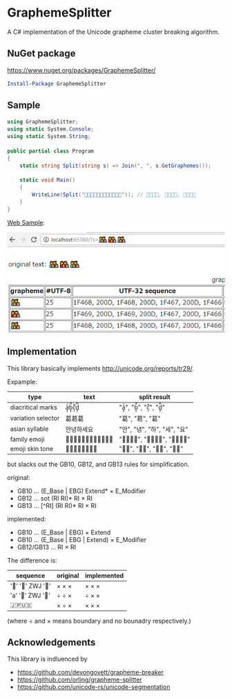 # GraphemeSplitter

A C# implementation of the Unicode grapheme cluster breaking algorithm.

## NuGet package

https://www.nuget.org/packages/GraphemeSplitter/

```powershell
Install-Package GraphemeSplitter
```

## Sample

```cs
using GraphemeSplitter;
using static System.Console;
using static System.String;

public partial class Program
{
    static string Split(string s) => Join(", ", s.GetGraphemes());

    static void Main()
    {
        WriteLine(Split("👨‍👨‍👧‍👦👩‍👩‍👧‍👦👨‍👨‍👧‍👦")); // 👨‍👨‍👧‍👦, 👩‍👩‍👧‍👦, 👨‍👨‍👧‍👦
    }
}
```

[Web Sample](tree/master/RazorPageSample):


![Razor Page Sample](doc/RazorPageSample.png)

## Implementation

This library basically implements http://unicode.org/reports/tr29/.

Expample:

type | text | split result
--- | --- | ---
diacritical marks | à̡̠́ḅ̢̂̃c̣̤̃̄d̥̦̅̆ | "à̡̠́", "ḅ̢̂̃", "c̣̤̃̄", "d̥̦̅̆"
variation selector | 葛葛󠄀葛󠄁 | "葛", "葛󠄀", "葛󠄁"
asian syllable | 안녕하세요 | "안", "녕", "하", "세", "요"
family emoji | 👨‍👨‍👧‍👦👩‍👩‍👧‍👦👨‍👨‍👧‍👦 | "👨‍👨‍👧‍👦", "👩‍👩‍👧‍👦", "👨‍👨‍👧‍👦"
emoji skin tone | 👩🏻👱🏼👧🏽👦🏾 | "👩🏻", "👱🏼", "👧🏽", "👦🏾"

but slacks out the GB10, GB12, and GB13 rules for simplification.

original:

- GB10 … (E_Base | EBG) Extend* × E_Modifier
- GB12 … sot (RI RI)* RI × RI
- GB13 … [^RI] (RI RI)* RI × RI

implemented:

- GB10 … (E_Base | EBG) × Extend
- GB10 … (E_Base | EBG | Extend) × E_Modifier
- GB12/GB13 … RI × RI

The difference is:

sequence       | original | implemented
--- | --- | ---
'👩' '🏻' ZWJ '👩' | × × ×    | × × ×
'a' '🏻' ZWJ '👩'  | ÷ ÷ ×    | ÷ × ×
🇯🇵🇺🇸 | × ÷ × | × × ×

(where ÷ and × means boundary and no bounadry respectively.)

## Acknowledgements

This library is indluenced by
- https://github.com/devongovett/grapheme-breaker
- https://github.com/orling/grapheme-splitter
- https://github.com/unicode-rs/unicode-segmentation
